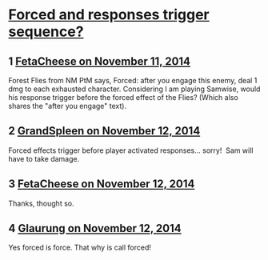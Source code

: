 # [Forced and responses trigger sequence?](https://community.fantasyflightgames.com/topic/126927-forced-and-responses-trigger-sequence/)

## 1 [FetaCheese on November 11, 2014](https://community.fantasyflightgames.com/topic/126927-forced-and-responses-trigger-sequence/?do=findComment&comment=1331111)

Forest Flies from NM PtM says, Forced: after you engage this enemy, deal 1 dmg to each exhausted character. Considering I am playing Samwise, would his response trigger before the forced effect of the Flies? (Which also shares the "after you engage" text).

## 2 [GrandSpleen on November 12, 2014](https://community.fantasyflightgames.com/topic/126927-forced-and-responses-trigger-sequence/?do=findComment&comment=1331379)

Forced effects trigger before player activated responses... sorry!  Sam will have to take damage.

## 3 [FetaCheese on November 12, 2014](https://community.fantasyflightgames.com/topic/126927-forced-and-responses-trigger-sequence/?do=findComment&comment=1331643)

Thanks, thought so.

## 4 [Glaurung on November 12, 2014](https://community.fantasyflightgames.com/topic/126927-forced-and-responses-trigger-sequence/?do=findComment&comment=1331689)

Yes forced is force. That why is call forced!

